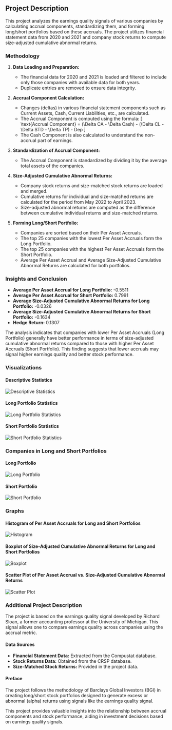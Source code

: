 ## Project Description

This project analyzes the earnings quality signals of various companies by calculating accrual components, standardizing them, and forming long/short portfolios based on these accruals. The project utilizes financial statement data from 2020 and 2021 and company stock returns to compute size-adjusted cumulative abnormal returns.

### Methodology

1. **Data Loading and Preparation:**
   - The financial data for 2020 and 2021 is loaded and filtered to include only those companies with available data for both years.
   - Duplicate entries are removed to ensure data integrity.

2. **Accrual Component Calculation:**
   - Changes (deltas) in various financial statement components such as Current Assets, Cash, Current Liabilities, etc., are calculated.
   - The Accrual Component is computed using the formula: 
     \[
     \text{Accrual Component} = (\Delta CA - \Delta Cash) - (\Delta CL - \Delta STD - \Delta TP) - Dep
     \]
   - The Cash Component is also calculated to understand the non-accrual part of earnings.

3. **Standardization of Accrual Component:**
   - The Accrual Component is standardized by dividing it by the average total assets of the companies.

4. **Size-Adjusted Cumulative Abnormal Returns:**
   - Company stock returns and size-matched stock returns are loaded and merged.
   - Cumulative returns for individual and size-matched returns are calculated for the period from May 2022 to April 2023.
   - Size-adjusted abnormal returns are computed as the difference between cumulative individual returns and size-matched returns.

5. **Forming Long/Short Portfolio:**
   - Companies are sorted based on their Per Asset Accruals.
   - The top 25 companies with the lowest Per Asset Accruals form the Long Portfolio.
   - The top 25 companies with the highest Per Asset Accruals form the Short Portfolio.
   - Average Per Asset Accrual and Average Size-Adjusted Cumulative Abnormal Returns are calculated for both portfolios.

### Insights and Conclusion

- **Average Per Asset Accrual for Long Portfolio:** -0.5511
- **Average Per Asset Accrual for Short Portfolio:** 0.7991
- **Average Size-Adjusted Cumulative Abnormal Returns for Long Portfolio:** -0.0326
- **Average Size-Adjusted Cumulative Abnormal Returns for Short Portfolio:** -0.1634
- **Hedge Return:** 0.1307

The analysis indicates that companies with lower Per Asset Accruals (Long Portfolio) generally have better performance in terms of size-adjusted cumulative abnormal returns compared to those with higher Per Asset Accruals (Short Portfolio). This finding suggests that lower accruals may signal higher earnings quality and better stock performance.

### Visualizations

#### Descriptive Statistics
![Descriptive Statistics](images/descriptive_statistics_screenshot.png)

#### Long Portfolio Statistics
![Long Portfolio Statistics](images/long_portfolio_statistics_screenshot.png)

#### Short Portfolio Statistics
![Short Portfolio Statistics](images/short_portfolio_statistics_screenshot.png)

### Companies in Long and Short Portfolios

#### Long Portfolio
![Long Portfolio](images/long_portfolio_screenshot.png)

#### Short Portfolio
![Short Portfolio](images/short_portfolio_screenshot.png)

### Graphs

#### Histogram of Per Asset Accruals for Long and Short Portfolios
![Histogram](images/histogram_screenshot.png)

#### Boxplot of Size-Adjusted Cumulative Abnormal Returns for Long and Short Portfolios
![Boxplot](images/boxplot_screenshot.png)

#### Scatter Plot of Per Asset Accrual vs. Size-Adjusted Cumulative Abnormal Returns
![Scatter Plot](images/scatter_plot_screenshot.png)


### Additional Project Description

The project is based on the earnings quality signal developed by Richard Sloan, a former accounting professor at the University of Michigan. This signal allows one to compare earnings quality across companies using the accrual metric.

#### Data Sources
- **Financial Statement Data:** Extracted from the Compustat database.
- **Stock Returns Data:** Obtained from the CRSP database.
- **Size-Matched Stock Returns:** Provided in the project data.

#### Preface
The project follows the methodology of Barclays Global Investors (BGI) in creating long/short stock portfolios designed to generate excess or abnormal (alpha) returns using signals like the earnings quality signal.

This project provides valuable insights into the relationship between accrual components and stock performance, aiding in investment decisions based on earnings quality signals.
